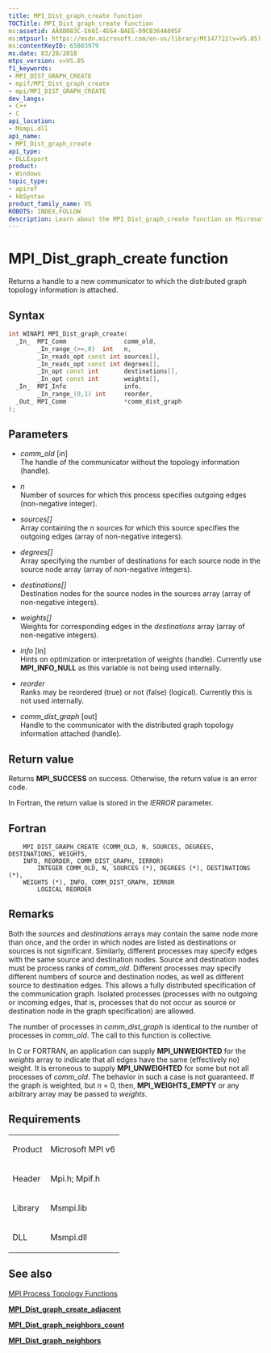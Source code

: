```yaml
---
title: MPI_Dist_graph_create function
TOCTitle: MPI_Dist_graph_create function
ms:assetid: AA8B083C-E601-4E64-BAEE-09CB364A005F
ms:mtpsurl: https://msdn.microsoft.com/en-us/library/Mt147722(v=VS.85)
ms:contentKeyID: 65803979
ms.date: 03/28/2018
mtps_version: v=VS.85
f1_keywords:
- MPI_DIST_GRAPH_CREATE
- mpif/MPI_Dist_graph_create
- mpi/MPI_DIST_GRAPH_CREATE
dev_langs:
- C++
- C
api_location:
- Msmpi.dll
api_name:
- MPI_Dist_graph_create
api_type:
- DLLExport
product:
- Windows
topic_type:
- apiref
- kbSyntax
product_family_name: VS
ROBOTS: INDEX,FOLLOW
description: Learn about the MPI_Dist_graph_create function on Microsoft MPI. Understand its syntax, parameters, return value, and usage in C and Fortran.
---
```


# MPI\_Dist\_graph\_create function

Returns a handle to a new communicator to which the distributed graph topology information is attached.

## Syntax

``` c++
int WINAPI MPI_Dist_graph_create(
  _In_  MPI_Comm                comm_old,
        _In_range_(>=,0)  int   n,
        _In_reads_opt const int sources[],
        _In_reads_opt const int degrees[],
        _In_opt const int       destinations[],
        _In_opt const int       weights[],
  _In_  MPI_Info                info,
        _In_range_(0,1) int     reorder,
  _Out_ MPI_Comm                *comm_dist_graph
);
```

## Parameters

  - *comm\_old* \[in\]  
    The handle of the communicator without the topology information (handle).

  - *n*  
    Number of sources for which this process specifies outgoing edges (non-negative integer).

  - *sources\[\]*  
    Array containing the *n* sources for which this source specifies the outgoing edges (array of non-negative integers).

  - *degrees\[\]*  
    Array specifying the number of destinations for each source node in the source node array (array of non-negative integers).

  - *destinations\[\]*  
    Destination nodes for the source nodes in the sources array (array of non-negative integers).

  - *weights\[\]*  
    Weights for corresponding edges in the *destinations* array (array of non-negative integers).

  - *info* \[in\]  
    Hints on optimization or interpretation of weights (handle). Currently use **MPI\_INFO\_NULL** as this variable is not being used internally.

  - *reorder*  
    Ranks may be reordered (true) or not (false) (logical). Currently this is not used internally.

  - *comm\_dist\_graph* \[out\]  
    Handle to the communicator with the distributed graph topology information attached (handle).

## Return value

Returns **MPI\_SUCCESS** on success. Otherwise, the return value is an error code.

In Fortran, the return value is stored in the *IERROR* parameter.

## Fortran

``` FORTRAN
    MPI_DIST_GRAPH_CREATE (COMM_OLD, N, SOURCES, DEGREES, DESTINATIONS, WEIGHTS,
    INFO, REORDER, COMM_DIST_GRAPH, IERROR)
        INTEGER COMM_OLD, N, SOURCES (*), DEGREES (*), DESTINATIONS (*),
    WEIGHTS (*), INFO, COMM_DIST_GRAPH, IERROR
        LOGICAL REORDER
```

## Remarks

Both the *sources* and *destinations* arrays may contain the same node more than once, and the order in which nodes are listed as destinations or sources is not significant. Similarly, different processes may specify edges with the same source and destination nodes. Source and destination nodes must be process ranks of *comm\_old*. Different processes may specify different numbers of source and destination nodes, as well as different source to destination edges. This allows a fully distributed specification of the communication graph. Isolated processes (processes with no outgoing or incoming edges, that is, processes that do not occur as source or destination node in the graph specification) are allowed.

The number of processes in *comm\_dist\_graph* is identical to the number of processes in *comm\_old*. The call to this function is collective.

In C or FORTRAN, an application can supply **MPI\_UNWEIGHTED** for the *weights* array to indicate that all edges have the same (effectively no) weight. It is erroneous to supply **MPI\_UNWEIGHTED** for some but not all processes of *comm\_old*. The behavior in such a case is not guaranteed. If the graph is weighted, but *n* = 0, then, **MPI\_WEIGHTS\_EMPTY** or any arbitrary array may be passed to *weights*.

## Requirements

<table>
<colgroup>
<col/>
<col/>
</colgroup>
<tbody>
<tr class="odd">
<td><p>Product</p></td>
<td><p>Microsoft MPI v6</p></td>
</tr>
<tr class="even">
<td><p>Header</p></td>
<td>Mpi.h;
Mpif.h</td>
</tr>
<tr class="odd">
<td><p>Library</p></td>
<td>Msmpi.lib</td>
</tr>
<tr class="even">
<td><p>DLL</p></td>
<td>Msmpi.dll</td>
</tr>
</tbody>
</table>


## See also

[MPI Process Topology Functions](mpi-process-topology-functions.md)

[**MPI\_Dist\_graph\_create\_adjacent**](mpi-dist-graph-create-adjacent-function.md)

[**MPI\_Dist\_graph\_neighbors\_count**](mpi-dist-graph-neighbors-count-function.md)

[**MPI\_Dist\_graph\_neighbors**](mpi-dist-graph-neighbors-function.md)

